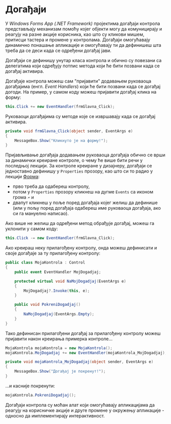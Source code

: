 # Догађаји

У *Windows Forms App (.NET Framework)* пројектима догађаји контрола
представљају механизам помоћу којег објекти могу да комуницирају и реагују на
разне акције корисника, као што су кликови мишем, притисци тастера и промене у
контролама. Догађаји омогућавају динамично понашање апликације и омогућавају ти
да дефинишеш шта треба да се деси када се одређени догађај јави.

Догађаји се дефинишу унутар класа контрола и обично су повезани са делегатима
који одређују потпис метода који ће бити позвани када се догађај активира.

Догађаје контрола можеш сам "пријавити" додавањем руковаоца догађајима
(енгл. *Event Handlers*) који ће бити позвани када се догађај догоди. На
пример, у самом коду можеш пријавити догађај клика на форму:

```cs
this.Click += new EventHandler(frmGlavna_Click);
```

Руковаоци догађајима су методе које се извршавају када се догађај активира.

```cs
private void frmGlavna_Click(object sender, EventArgs e)
{
    MessageBox.Show("Кликнуто је на форму!");
}
```

Пријављивање догађаја додавањем руковаоца догађаја обично се врши за динамички
креиране контроле, о чему ће више бити речи у последњој лекцији. За контроле
креиране у дизајнеру, догађаји се једноставно дефинишу у `Properties` прозору,
као што си то радио у лекцији [Форма](./forma.md):

* прво треба да одабереш контролу,
* потом у `Properties` прозору кликнеш на дугме `Events` са иконом грома `🗲` и
* двапут кликнеш у поље поред догађаја којег желиш да дефинише (или у пољу поред
догађаја одабереш име руковаоца догађаја, ако си га мануелно написао).

Ако више не желиш да одређени метод обрађује догађај, можеш га уклонити у
самом коду:

```cs
this.Click -= new EventHandler(frmGlavna_Click);
```

Ако креираш неку прилагођену контролу, онда можеш дефинисати и своје догађаје
за ту прилагођену контролу:

```cs
public class MojaKontrola : Control
{
    public event EventHandler MojDogadjaj;

    protected virtual void NaMojDogadjaj(EventArgs e)
    {
        MojDogadjaj?.Invoke(this, e);
    }

    public void PokreniDogadjaj()
    {
        NaMojDogadjaj(EventArgs.Empty);
    }
}
```

Тако дефинисан прилагођени догађај за прилагођену контролу можеш пријавити
након креирања примерка контроле...

```cs
MojaKontrola mojaKontrola = new MojaKontrola();
mojaKontrola.MojDogadjaj += new EventHandler(mojaKontrola_MojDogadjaj);

private void mojaKontrola_MojDogadjaj(object sender, EventArgs e)
{
    MessageBox.Show("Догађај је покренут!");
}
```

...и касније покренути:

```cs
mojaKontrola.PokreniDogadjaj();
```

Догађаји контрола су моћан алат који омогућавају апликацијама да реагују на
корисничке акције и друге промене у окружењу апликације - односно да
имплементирају интерактивност.
